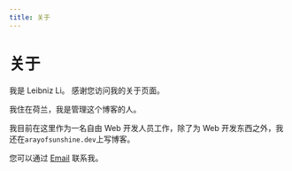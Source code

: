 ```yaml
---
title: 关于
---
```


# 关于

我是 Leibniz Li。 感谢您访问我的关于页面。

我住在荷兰，我是管理这个博客的人。

我目前在这里作为一名自由 Web 开发人员工作，除了为 Web 开发东西之外，我还在`arayofsunshine.dev`上写博客。

您可以通过 <a href="mailto:leibnizli@qq.com">Email</a> 联系我。
